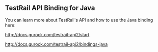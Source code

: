 TestRail API Binding for Java
-----------------------------
 
You can learn more about TestRail's API and how to use the Java binding here:

http://docs.gurock.com/testrail-api2/start

http://docs.gurock.com/testrail-api2/bindings-java
